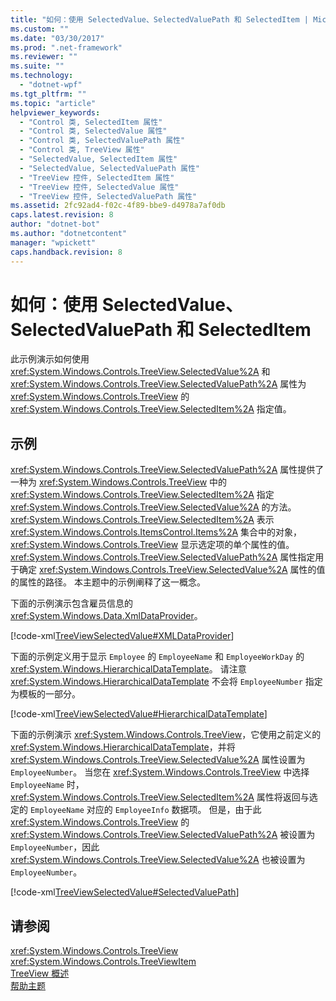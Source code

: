 ```yaml
---
title: "如何：使用 SelectedValue、SelectedValuePath 和 SelectedItem | Microsoft Docs"
ms.custom: ""
ms.date: "03/30/2017"
ms.prod: ".net-framework"
ms.reviewer: ""
ms.suite: ""
ms.technology: 
  - "dotnet-wpf"
ms.tgt_pltfrm: ""
ms.topic: "article"
helpviewer_keywords: 
  - "Control 类, SelectedItem 属性"
  - "Control 类, SelectedValue 属性"
  - "Control 类, SelectedValuePath 属性"
  - "Control 类, TreeView 属性"
  - "SelectedValue, SelectedItem 属性"
  - "SelectedValue, SelectedValuePath 属性"
  - "TreeView 控件, SelectedItem 属性"
  - "TreeView 控件, SelectedValue 属性"
  - "TreeView 控件, SelectedValuePath 属性"
ms.assetid: 2fc92ad4-f02c-4f89-bbe9-d4978a7af0db
caps.latest.revision: 8
author: "dotnet-bot"
ms.author: "dotnetcontent"
manager: "wpickett"
caps.handback.revision: 8
---
```

# 如何：使用 SelectedValue、SelectedValuePath 和 SelectedItem
此示例演示如何使用 <xref:System.Windows.Controls.TreeView.SelectedValue%2A> 和 <xref:System.Windows.Controls.TreeView.SelectedValuePath%2A> 属性为 <xref:System.Windows.Controls.TreeView> 的 <xref:System.Windows.Controls.TreeView.SelectedItem%2A> 指定值。  
  
## 示例  
 <xref:System.Windows.Controls.TreeView.SelectedValuePath%2A> 属性提供了一种为 <xref:System.Windows.Controls.TreeView> 中的 <xref:System.Windows.Controls.TreeView.SelectedItem%2A> 指定 <xref:System.Windows.Controls.TreeView.SelectedValue%2A> 的方法。  <xref:System.Windows.Controls.TreeView.SelectedItem%2A> 表示 <xref:System.Windows.Controls.ItemsControl.Items%2A> 集合中的对象，<xref:System.Windows.Controls.TreeView> 显示选定项的单个属性的值。  <xref:System.Windows.Controls.TreeView.SelectedValuePath%2A> 属性指定用于确定 <xref:System.Windows.Controls.TreeView.SelectedValue%2A> 属性的值的属性的路径。  本主题中的示例阐释了这一概念。  
  
 下面的示例演示包含雇员信息的 <xref:System.Windows.Data.XmlDataProvider>。  
  
 [!code-xml[TreeViewSelectedValue#XMLDataProvider](../../../../samples/snippets/csharp/VS_Snippets_Wpf/TreeViewSelectedValue/CS/Window1.xaml#xmldataprovider)]  
  
 下面的示例定义用于显示 `Employee` 的 `EmployeeName` 和 `EmployeeWorkDay` 的 <xref:System.Windows.HierarchicalDataTemplate>。  请注意 <xref:System.Windows.HierarchicalDataTemplate> 不会将 `EmployeeNumber` 指定为模板的一部分。  
  
 [!code-xml[TreeViewSelectedValue#HierarchicalDataTemplate](../../../../samples/snippets/csharp/VS_Snippets_Wpf/TreeViewSelectedValue/CS/Window1.xaml#hierarchicaldatatemplate)]  
  
 下面的示例演示 <xref:System.Windows.Controls.TreeView>，它使用之前定义的 <xref:System.Windows.HierarchicalDataTemplate>，并将 <xref:System.Windows.Controls.TreeView.SelectedValue%2A> 属性设置为 `EmployeeNumber`。  当您在 <xref:System.Windows.Controls.TreeView> 中选择 `EmployeeName` 时，<xref:System.Windows.Controls.TreeView.SelectedItem%2A> 属性将返回与选定的 `EmployeeName` 对应的 `EmployeeInfo` 数据项。  但是，由于此 <xref:System.Windows.Controls.TreeView> 的 <xref:System.Windows.Controls.TreeView.SelectedValuePath%2A> 被设置为 `EmployeeNumber`，因此 <xref:System.Windows.Controls.TreeView.SelectedValue%2A> 也被设置为 `EmployeeNumber`。  
  
 [!code-xml[TreeViewSelectedValue#SelectedValuePath](../../../../samples/snippets/csharp/VS_Snippets_Wpf/TreeViewSelectedValue/CS/Window1.xaml#selectedvaluepath)]  
  
## 请参阅  
 <xref:System.Windows.Controls.TreeView>   
 <xref:System.Windows.Controls.TreeViewItem>   
 [TreeView 概述](../../../../docs/framework/wpf/controls/treeview-overview.md)   
 [帮助主题](../../../../docs/framework/wpf/controls/treeview-how-to-topics.md)